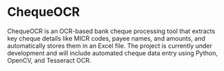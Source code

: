 # ChequeOCR
ChequeOCR is an OCR-based bank cheque processing tool that extracts key cheque details like MICR codes, payee names, and amounts, and automatically stores them in an Excel file. The project is currently under development and will include automated cheque data entry using Python, OpenCV, and Tesseract OCR.
